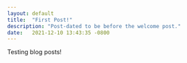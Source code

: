 ```yaml
---
layout: default
title:  "First Post!"
description: "Post-dated to be before the welcome post."
date:   2021-12-10 13:43:35 -0800
---
```

Testing blog posts!

